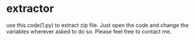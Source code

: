# extractor
use this code(1.py) to extract zip file.
Just open the code and change the variables wherever asked to do so.
Please feel free to contact me.
